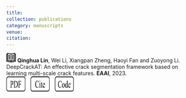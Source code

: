 ```yaml
---
title:
collection: publications
category: manuscripts
venue:
citation:
---
```



<img src="../images/journal.png" alt="Alt text" width="25" height="25"> **Qinghua Lin**, Wei Li, Xiangpan Zheng, Haoyi Fan and Zuoyong Li. DeepCrackAT: An effective crack segmentation framework based on learning multi-scale crack features. **EAAI**, 2023.
<br>
<a href="https://www.sciencedirect.com/science/article/pii/S0952197623010606">
  <img src="../images/pdf.png" alt="PDF" width="50" height="40" style="display: inline-block; margin-right: 10px;"></a>
<a href="https://www.sciencedirect.com/science/article/pii/S0952197623010606">
  <img src="../images/cite.png" alt="Cite" width="50" height="40" style="display: inline-block; margin-right: 10px;"></a>
<a href="https://www.sciencedirect.com/science/article/pii/S0952197623010606">
  <img src="../images/code.png" alt="Code" width="50" height="40" style="display: inline-block; margin-right: 10px;"></a>
  

